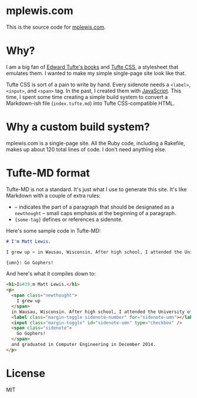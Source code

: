 # mplewis.com

This is the source code for [mplewis.com](http://mplewis.com).

# Why?

I am a big fan of [Edward Tufte's books](https://smile.amazon.com/The-Visual-Display-Quantitative-Information/dp/0961392142) and [Tufte CSS](https://edwardtufte.github.io/tufte-css/), a stylesheet that emulates them. I wanted to make my simple single-page site look like that.

Tufte CSS is sort of a pain to write by hand. Every sidenote needs a `<label>`, `<input>`, and `<span>` tag. In the past, I created them with [JavaScript](https://github.com/edwardtufte/tufte-css/issues/66). This time, I spent some time creating a simple build system to convert a Markdown-ish file (`index.tufte.md`) into Tufte CSS-compatible HTML.

# Why a custom build system?

mplewis.com is a single-page site. All the Ruby code, including a Rakefile, makes up about 120 total lines of code. I don't need anything else.

# Tufte-MD format

Tufte-MD is not a standard. It's just what I use to generate this site. It's like Markdown with a couple of extra rules:

* `✂` indicates the part of a paragraph that should be designated as a `newthought` – small caps emphasis at the beginning of a paragraph.
* `{some-tag}` defines or references a sidenote.

Here's some sample code in Tufte-MD:

```markdown
# I'm Matt Lewis.

I grew up ✂ in Wausau, Wisconsin. After high school, I attended the University of Minnesota{umn} and graduated in Computer Engineering in December 2014.

{umn}: Go Gophers!
```

And here's what it compiles down to:

```html
<h1>I&#39;m Matt Lewis.</h1>
<p>
  <span class="newthought">
    I grew up
  </span>
  in Wausau, Wisconsin. After high school, I attended the University of Minnesota
  <label class="margin-toggle sidenote-number" for="sidenote-umn"></label>
  <input class="margin-toggle" id="sidenote-umn" type="checkbox" />
  <span class="sidenote">
    Go Gophers!
  </span>
  and graduated in Computer Engineering in December 2014.
</p>
```

# License

MIT

